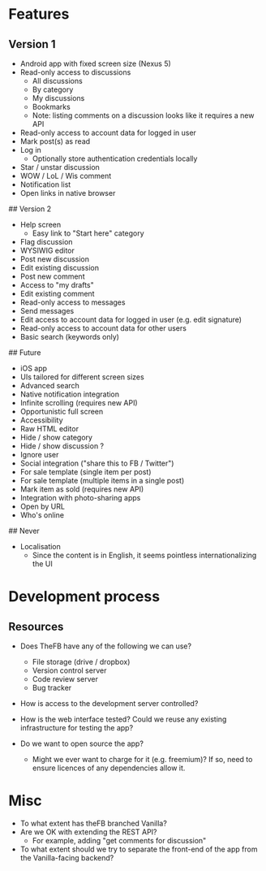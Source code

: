 # Features

## Version 1

* Android app with fixed screen size (Nexus 5)
* Read-only access to discussions
   * All discussions
   * By category
   * My discussions
   * Bookmarks
   * Note: listing comments on a discussion looks like it requires a new API
* Read-only access to account data for logged in user
* Mark post(s) as read
* Log in
   * Optionally store authentication credentials locally
* Star / unstar discussion
* WOW / LoL / Wis comment
* Notification list
* Open links in native browser

## Version 2

* Help screen
   * Easy link to "Start here" category
* Flag discussion
* WYSIWIG editor
* Post new discussion
* Edit existing discussion
* Post new comment
* Access to "my drafts"
* Edit existing comment
* Read-only access to messages
* Send messages
* Edit access to account data for logged in user (e.g. edit signature)
* Read-only access to account data for other users
* Basic search (keywords only)

## Future

* iOS app
* UIs tailored for different screen sizes
* Advanced search
* Native notification integration
* Infinite scrolling (requires new API)
* Opportunistic full screen
* Accessibility
* Raw HTML editor
* Hide / show category
* Hide / show discussion ?
* Ignore user
* Social integration ("share this to FB / Twitter")
* For sale template (single item per post)
* For sale template (multiple items in a single post)
* Mark item as sold (requires new API)
* Integration with photo-sharing apps
* Open by URL
* Who's online


## Never

* Localisation
   * Since the content is in English, it seems pointless internationalizing the UI


# Development process

## Resources

* Does TheFB have any of the following we can use?
   * File storage (drive / dropbox)
   * Version control server
   * Code review server
   * Bug tracker


* How is access to the development server controlled?


* How is the web interface tested?  Could we reuse any existing infrastructure for testing the app?


* Do we want to open source the app?
   * Might we ever want to charge for it (e.g. freemium)?  If so, need to ensure licences of any dependencies allow it.


# Misc

* To what extent has theFB branched Vanilla?
* Are we OK with extending the REST API?
   * For example, adding "get comments for discussion"
* To what extent should we try to separate the front-end of the app from the Vanilla-facing backend?
